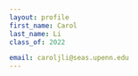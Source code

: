 ```yaml
---
layout: profile
first_name: Carol
last_name: Li
class_of: 2022

email: caroljli@seas.upenn.edu
---
```


<!-- @format -->
